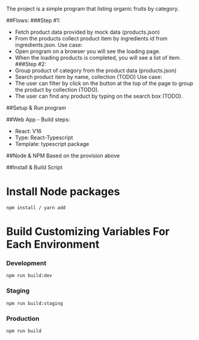 The project is a simple program that listing organic fruits by category.

##Flows:
###Step #1: 
- Fetch product data provided by mock data (products.json)
- From the products collect product item by ingredients id from ingredients.json.
Use case:
- Open program on a browser you will see the loading page.
- When the loading products is completed, you will see a list of item.
###Step #2:
- Group product of category from the product data (products.json)
- Search product item by name, collection (TODO)
Use case:
- The user can filter by click on the button <CollectionName> at the top of the page to group the product by collection (TODO).
- The user can find any product by typing on the search box (TODO).


##Setup & Run program

##Web App - Build steps:
- React: V16
- Type: React-Typescript 
- Template: typescript package 

##Node & NPM
Based on the provision above

##Install & Build Script

# Install Node packages
`npm install / yarn add`

# Build Customizing Variables For Each Environment
### Development
`npm run build:dev`

### Staging
` npm run build:staging `

### Production
` npm run build `

